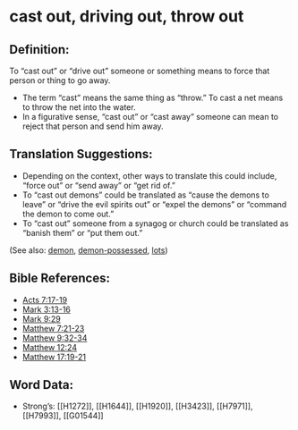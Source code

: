 # cast out, driving out, throw out

## Definition:

To “cast out” or “drive out” someone or something means to force that person or thing to go away.

* The term “cast” means the same thing as “throw.” To cast a net means to throw the net into the water.
* In a figurative sense, “cast out” or “cast away” someone can mean to reject that person and send him away.

## Translation Suggestions:

* Depending on the context, other ways to translate this could include, “force out” or “send away” or “get rid of.”
* To “cast out demons” could be translated as “cause the demons to leave” or “drive the evil spirits out” or “expel the demons” or “command the demon to come out.”
* To “cast out” someone from a synagog or church could be translated as “banish them” or “put them out.”

(See also: [demon](../kt/demon.md), [demon-possessed](../kt/demonpossessed.md), [lots](../other/lots.md))

## Bible References:

* [Acts 7:17-19](rc://en/tn/help/act/07/17)
* [Mark 3:13-16](rc://en/tn/help/mrk/03/13)
* [Mark 9:29](rc://en/tn/help/mrk/09/29)
* [Matthew 7:21-23](rc://en/tn/help/mat/07/21)
* [Matthew 9:32-34](rc://en/tn/help/mat/09/32)
* [Matthew 12:24](rc://en/tn/help/mat/12/24)
* [Matthew 17:19-21](rc://en/tn/help/mat/17/19)

## Word Data:

* Strong’s: [[H1272]], [[H1644]], [[H1920]], [[H3423]], [[H7971]], [[H7993]], [[G01544]]
